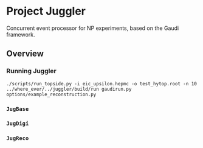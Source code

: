 Project Juggler
===============

Concurrent event processor for NP experiments, based on the Gaudi framework.

Overview
--------

### Running Juggler

```
./scripts/run_topside.py -i eic_upsilon.hepmc -o test_hytop.root -n 10
../where_ever/../juggler/build/run gaudirun.py options/example_reconstruction.py
```



### `JugBase`

### `JugDigi`

### `JugReco`



